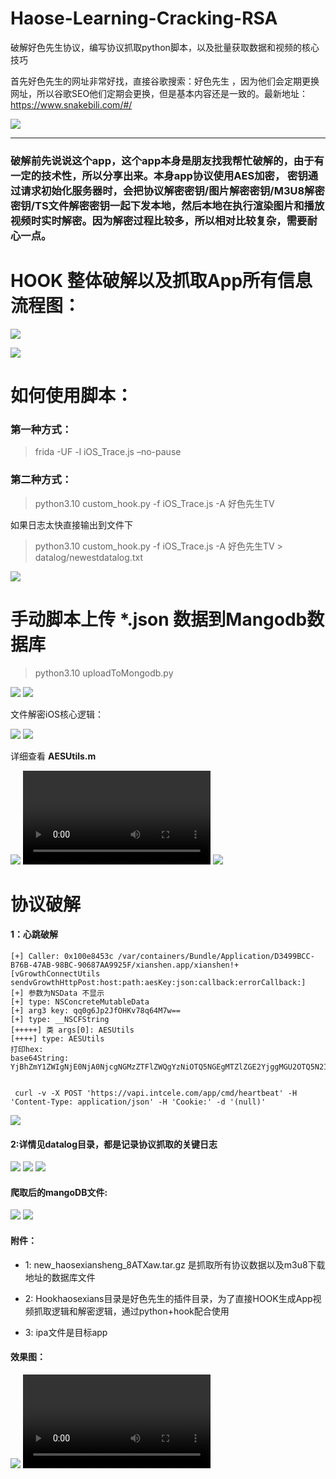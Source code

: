 # Haose-Learning-Cracking-RSA
破解好色先生协议，编写协议抓取python脚本，以及批量获取数据和视频的核心技巧

首先好色先生的网址非常好找，直接谷歌搜索：好色先生 ，因为他们会定期更换网址，所以谷歌SEO他们定期会更换，但是基本内容还是一致的。最新地址：https://www.snakebili.com/#/


![](screenshots/combined_image.png)

-----------------------------

### 破解前先说说这个app，这个app本身是朋友找我帮忙破解的，由于有一定的技术性，所以分享出来。本身app协议使用AES加密， 密钥通过请求初始化服务器时，会把协议解密密钥/图片解密密钥/M3U8解密密钥/TS文件解密密钥一起下发本地，然后本地在执行渲染图片和播放视频时实时解密。因为解密过程比较多，所以相对比较复杂，需要耐心一点。

# HOOK 整体破解以及抓取App所有信息流程图：

![](screenshots/Snipaste_2023-03-30_09-47-26.png)

![](screenshots/RPReplay_Final1688003331.gif)
 

# 如何使用脚本：

### 第一种方式：
> frida -UF -l iOS_Trace.js   –no-pause


### 第二种方式：
> python3.10 custom_hook.py -f iOS_Trace.js -A 好色先生TV

如果日志太快直接输出到文件下

> python3.10 custom_hook.py -f iOS_Trace.js -A 好色先生TV > datalog/newestdatalog.txt

![](screenshots/Snipaste_2023-03-30_13-25-50.png)

# 手动脚本上传 *.json 数据到Mangodb数据库

> python3.10  uploadToMongodb.py

![](screenshots/Snipaste_2023-06-29_10-32-35.png)
![](screenshots/Snipaste_2023-03-30_09-52-57.png)


文件解密iOS核心逻辑：

![](screenshots/Snipaste_2023-03-30_13-36-23.png)
![](screenshots/Snipaste_2023-03-30_13-37-06.png)

详细查看 **AESUtils.m**

![](screenshots/new13ea83fee56617bca6b426575deb3d83.jpeg)
![](screenshots/new2296ffc8e3d48ae80136ccb5637cffd9.webm)
![](screenshots/Snipaste_2023-06-29_10-40-40.png)
 
 

# 协议破解

#### 1：心跳破解
``` shell
[+] Caller: 0x100e8453c /var/containers/Bundle/Application/D3499BCC-B76B-47AB-98BC-90687AA9925F/xianshen.app/xianshen!+[vGrowthConnectUtils sendvGrowthHttpPost:host:path:aesKey:json:callback:errorCallback:]
[+] 参数为NSData 不显示
[+] type: NSConcreteMutableData
[+] arg3 key: qq0g6Jp2JfOHKv78q64M7w==
[+] type: __NSCFString
[+++++] 类 args[0]: AESUtils
[++++] type: AESUtils
打印hex:
base64String: YjBhZmY1ZWIgNjE0NjA0NjcgNGMzZTFlZWQgYzNiOTQ5NGEgMTZlZGE2YjggMGU2OTQ5N2IgMzkwMTgxYmIgZDczM2UxMDIgZGIwMjBiMTMgZThhMWMyNTIgOWY4ODhhY2EgMGZhODdhNGQgYTRhZTRhY2IgMzcxMWUwMWYgMzU2ZGQ1ODUgMzliM2NhYjAgNDkxYmU3ZDcgM2YzODg2NjEgNWY0Zjc1NDUgZWZkZTg1YWIgMTM3ODgzY2IgYzk1ZmYxZTAgNTc2ZTA2ZmYgMWU1MjlmYWQ=


 curl -v -X POST 'https://vapi.intcele.com/app/cmd/heartbeat' -H 'Content-Type: application/json' -H 'Cookie:' -d '(null)'
````

![](screenshots/Snipaste_2023-03-30_15-13-18.png)

#### 2:详情见datalog目录，都是记录协议抓取的关键日志
![](screenshots/Snipaste_2023-06-29_11-02-56.png)
![](screenshots/Snipaste_2023-06-29_11-03-01.png)
![](screenshots/Snipaste_2023-06-29_11-03-08.png)

#### 爬取后的mangoDB文件:
![](screenshots/Snipaste_2023-06-29_10-03-18.png)
![](screenshots/Snipaste_2023-06-29_10-05-59.png)

#### 附件：
 - 1: new_haosexiansheng_8ATXaw.tar.gz 是抓取所有协议数据以及m3u8下载地址的数据库文件

 - 2: Hookhaosexians目录是好色先生的插件目录，为了直接HOOK生成App视频抓取逻辑和解密逻辑，通过python+hook配合使用

 - 3: ipa文件是目标app

#### 效果图：
![](screenshots/dad43853c26995bc326efafb2e4480f0.jpg)
![](screenshots/new2296ffc8e3d48ae80136ccb5637cffd9.webm)
